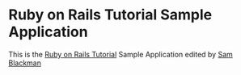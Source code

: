 # Ruby on Rails Tutorial Sample Application

This is the [Ruby on Rails Tutorial](rubytutorial.org) Sample Application edited by [Sam Blackman](sam.blackm@gmail.com)